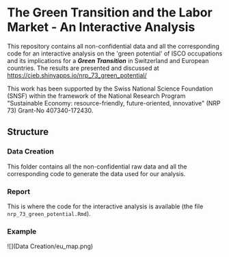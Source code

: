 # The Green Transition and the Labor Market - An Interactive Analysis

This repository contains all non-confidential data and all the corresponding code for an interactive analysis on the 'green potential' of ISCO occupations and its implications for a ***Green Transition*** in Switzerland and European countries.
The results are presented and discussed at https://cieb.shinyapps.io/nrp_73_green_potential/

This work has been supported by the Swiss National Science Foundation (SNSF) within the framework of the National Research Program "Sustainable Economy: resource-friendly, future-oriented, innovative" (NRP 73) Grant-No 407340-172430.

## Structure

### Data Creation
This folder contains all the non-confidential raw data and all the corresponding code to generate the data used for our analysis. 

### Report
This is where the code for the interactive analysis is available (the file `nrp_73_green_potential.Rmd`). 

### Example
![](Data Creation/eu_map.png)<!-- -->

